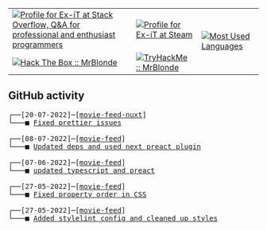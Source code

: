 <table>
    <tr>
        <td>
            <a href="https://stackoverflow.com/users/3351720/ex-it">
                <img alt="Profile for Ex-iT at Stack Overflow, Q&amp;A for professional and enthusiast programmers" src="https://stackoverflow.com/users/flair/3351720.png?theme=dark" />
            </a>
        </td>
        <td>
            <a href="https://steamcommunity.com/id/Ex-iT">
                <img alt="Profile for Ex-iT at Steam" src="https://steamcommunity-a.akamaihd.net/public/shared/images/header/globalheader_logo.png" />
            </a>
        </td>
        <td rowspan="2">
            <a href="https://github.com/Ex-iT/">
                <img alt="Most Used Languages" src="https://github-readme-stats.vercel.app/api/top-langs/?username=ex-it&layout=compact&theme=algolia" />
            </a>
        </td>
    </tr>
    <tr>
        <td>
            <a href="https://app.hackthebox.eu/profile/169430">
                <img alt="Hack The Box :: MrBlonde" src="https://www.hackthebox.eu/badge/image/169430" />
            </a>
        </td>
        <td>
            <a href="https://tryhackme.com/p/MrBlonde/">
                <img alt="TryHackMe :: MrBlonde" src="https://tryhackme-badges.s3.amazonaws.com/MrBlonde.png" />
            </a>
        </td>
    </tr>
</table>

<h2>GitHub activity</h2>

<pre>
┌──[20-07-2022]─[<a href="https://github.com/Ex-iT/movie-feed-nuxt">movie-feed-nuxt</a>]
└───■ <a href="https://github.com/Ex-iT/movie-feed-nuxt/commit/b254e493429f36958e9a1d53cc597ba6a52f077d">Fixed prettier issues</a><br />
┌──[08-07-2022]─[<a href="https://github.com/Ex-iT/movie-feed">movie-feed</a>]
└───■ <a href="https://github.com/Ex-iT/movie-feed/commit/c15bec52f6c4bd7453528fa1e89754f2050acbb4">Updated deps and used next preact plugin</a><br />
┌──[07-06-2022]─[<a href="https://github.com/Ex-iT/movie-feed">movie-feed</a>]
└───■ <a href="https://github.com/Ex-iT/movie-feed/commit/eefa5a163c234a4394b26259c26b6185e95356ed">updated typescript and preact</a><br />
┌──[27-05-2022]─[<a href="https://github.com/Ex-iT/movie-feed">movie-feed</a>]
└───■ <a href="https://github.com/Ex-iT/movie-feed/commit/acc9f5d967bc7e1e759fec6f5712a7484f6ac7ca">Fixed property order in CSS</a><br />
┌──[27-05-2022]─[<a href="https://github.com/Ex-iT/movie-feed">movie-feed</a>]
└───■ <a href="https://github.com/Ex-iT/movie-feed/commit/457cb609264e9542433bba50c7a25490d22689dd">Added stylelint config and cleaned up styles</a><br />
</pre>